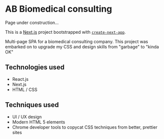 # AB Biomedical consulting

Page under construction...

This is a [Next.js](https://nextjs.org/) project bootstrapped with [`create-next-app`](https://github.com/vercel/next.js/tree/canary/packages/create-next-app).

Multi-page SPA for a biomedical consulting company. This project was embarked on to upgrade my CSS and design skills from "garbage" to "kinda OK"

## Technologies used

- React.js
- Next.js
- HTML / CSS

## Techniques used

- UI / UX design
- Modern HTML 5 elements
- Chrome developer tools to copycat CSS techniques from better, prettier sites
